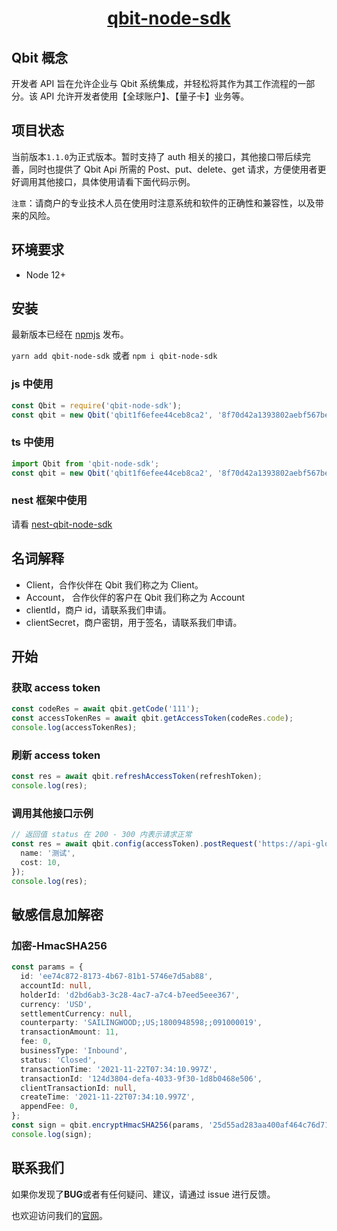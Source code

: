 <p style="text-align: center;">
  <h1 align="center"><a href="javascript:void(0);">qbit-node-sdk</a></h1>
</p>

## Qbit 概念

开发者 API 旨在允许企业与 Qbit 系统集成，并轻松将其作为其工作流程的一部分。该 API 允许开发者使用【全球账户】、【量子卡】业务等。

## 项目状态

当前版本`1.1.0`为正式版本。暂时支持了 auth 相关的接口，其他接口带后续完善，同时也提供了 Qbit Api 所需的 Post、put、delete、get 请求，方便使用者更好调用其他接口，具体使用请看下面代码示例。

`注意`：请商户的专业技术人员在使用时注意系统和软件的正确性和兼容性，以及带来的风险。

## 环境要求

- Node 12+

## 安装

最新版本已经在 [npmjs](https://www.npmjs.com/package/qbit-node-sdk) 发布。

`yarn add qbit-node-sdk` 或者 `npm i qbit-node-sdk`

### js 中使用

```js
const Qbit = require('qbit-node-sdk');
const qbit = new Qbit('qbit1f6efee44ceb8ca2', '8f70d42a1393802aebf567be27a47879', 'https://api-global.qbitnetwork.com');
```

### ts 中使用

```ts
import Qbit from 'qbit-node-sdk';
const qbit = new Qbit('qbit1f6efee44ceb8ca2', '8f70d42a1393802aebf567be27a47879', 'https://api-global.qbitnetwork.com');
```

### nest 框架中使用

请看 [nest-qbit-node-sdk](https://github.com/klover2/nest-qbit-node-sdk)

## 名词解释

- Client，合作伙伴在 Qbit 我们称之为 Client。
- Account， 合作伙伴的客户在 Qbit 我们称之为 Account
- clientId，商户 id，请联系我们申请。
- clientSecret，商户密钥，用于签名，请联系我们申请。

## 开始

### 获取 access token

```ts
const codeRes = await qbit.getCode('111');
const accessTokenRes = await qbit.getAccessToken(codeRes.code);
console.log(accessTokenRes);
```

### 刷新 access token

```ts
const res = await qbit.refreshAccessToken(refreshToken);
console.log(res);
```

### 调用其他接口示例

```ts
// 返回值 status 在 200 - 300 内表示请求正常
const res = await qbit.config(accessToken).postRequest('https://api-global.qbitnetwork.com/open-api/v1/budget', {
  name: '测试',
  cost: 10,
});
console.log(res);
```

## 敏感信息加解密

### 加密-HmacSHA256

```ts
const params = {
  id: 'ee74c872-8173-4b67-81b1-5746e7d5ab88',
  accountId: null,
  holderId: 'd2bd6ab3-3c28-4ac7-a7c4-b7eed5eee367',
  currency: 'USD',
  settlementCurrency: null,
  counterparty: 'SAILINGWOOD;;US;1800948598;;091000019',
  transactionAmount: 11,
  fee: 0,
  businessType: 'Inbound',
  status: 'Closed',
  transactionTime: '2021-11-22T07:34:10.997Z',
  transactionId: '124d3804-defa-4033-9f30-1d8b0468e506',
  clientTransactionId: null,
  createTime: '2021-11-22T07:34:10.997Z',
  appendFee: 0,
};
const sign = qbit.encryptHmacSHA256(params, '25d55ad283aa400af464c76d713c07ad');
console.log(sign);
```

## 联系我们

如果你发现了**BUG**或者有任何疑问、建议，请通过 issue 进行反馈。

也欢迎访问我们的[官网](https://www.qbitnetwork.com/#/)。
